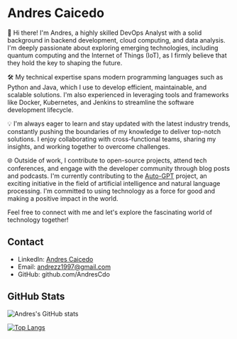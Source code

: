 # Andres Caicedo

👋 Hi there! I'm Andres, a highly skilled DevOps Analyst with a solid background in backend development, cloud computing, and data analysis. I'm deeply passionate about exploring emerging technologies, including quantum computing and the Internet of Things (IoT), as I firmly believe that they hold the key to shaping the future.

🛠️ My technical expertise spans modern programming languages such as Python and Java, which I use to develop efficient, maintainable, and scalable solutions. I'm also experienced in leveraging tools and frameworks like Docker, Kubernetes, and Jenkins to streamline the software development lifecycle.

💡 I'm always eager to learn and stay updated with the latest industry trends, constantly pushing the boundaries of my knowledge to deliver top-notch solutions. I enjoy collaborating with cross-functional teams, sharing my insights, and working together to overcome challenges.

🌐 Outside of work, I contribute to open-source projects, attend tech conferences, and engage with the developer community through blog posts and podcasts. I'm currently contributing to the [Auto-GPT](https://github.com/Significant-Gravitas/Auto-GPT) project, an exciting initiative in the field of artificial intelligence and natural language processing. I'm committed to using technology as a force for good and making a positive impact in the world.

Feel free to connect with me and let's explore the fascinating world of technology together!

## Contact
+ LinkedIn: [Andres Caicedo](https://linkedin.com/in/andrescdo)
+ Email: andrezz1997@gmail.com
+ GitHub: github.com/AndresCdo

## GitHub Stats
<!---
Kaiser-bit/Kaiser-bit is a ✨ special ✨ repository because its `README.md` (this file) appears on your GitHub profile.
You can click the Preview link to take a look at your changes.
--->
![Andres's GitHub stats](https://github-readme-stats.vercel.app/api?username=AndresCdo&show_icons=true&theme=tokyonight)

[![Top Langs](https://github-readme-stats.vercel.app/api/top-langs/?username=AndresCdo&layout=compact&theme=tokyonight)](https://github.com/anuraghazra/github-readme-stats)

